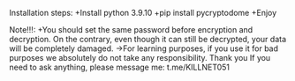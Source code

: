 Installation steps:
+Install python 3.9.10
+pip install pycryptodome
+Enjoy

Note!!!: 
+You should set the same password before encryption and decryption. On the contrary, 
even though it can still be decrypted, your data will be completely damaged.
->For learning purposes, if you use it for bad purposes we absolutely do not take any responsibility. Thank you
If you need to ask anything, please message me: t.me/KILLNET051
